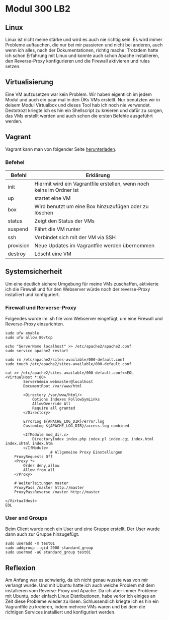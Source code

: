 # Modul 300 LB2
## Linux
Linux ist nicht meine stärke und wird es auch nie richtig sein. Es wird immer Probleme auftauchen, die nur bei mir passieren und nicht bei anderen, auch wenn ich alles, nach der Dokumentationen, richtig mache. Trotzdem hatte ich schon Erfahrung mit Linux und konnte auch schon Apache installieren, den Reverse-Proxy konfigurieren und die Firewall aktivieren und rules setzen.

## Virtualisierung
Eine VM aufzusetzen war kein Problem. Wir haben eigentlich im jedem Modul und auch ein paar mal in den ÜKs VMs erstellt. Nur benutzten wir in deisem Modul Virtualbox und dieses Tool hab ich noch nie verwendet. Destotrozt kriegte ich es hin ein Shellscript zu kreieren und dafür zu sorgen, das VMs erstellt werden und auch schon die ersten Befehle ausgeführt werden. 

## Vagrant
Vagrant kann man von folgender Seite [herunterladen](https://www.vagrantup.com/).
### Befehel
|Befehl | Erklärung |
|---|---|
|init|Hiermit wird ein Vagrantfile erstellen, wenn noch keins im Ordner ist|
|up|startet eine VM|
|box| Wird benutzt um eine Box hinzuzufügen oder zu löschen|
|status|Zeigt den Status der VMs|
|suspend|Fährt die VM runter|
|ssh|Verbindet sich mit der VM via SSH|
|provision|Neue Updates im Vagrantfile werden übernommen|
|destroy|Löscht eine VM|

## Systemsicherheit
Um eine deutlich sichere Umgebung für meine VMs zuschaffen, aktivierte ich die Firewall und für den Webserver würde noch der reverse-Proxy installiert und konfiguriert. 
### Firewall und Rerverse-Proxy
Folgendes wurde im .sh file vom Webserver eingefügt, um eine Firewall und Reverse-Proxy einzurichten.

    sudo ufw enable   
    sudo ufw allow 80/tcp

    echo "ServerName localhost" >> /etc/apache2/apache2.conf
    sudo service apache2 restart

    sudo rm /etc/apache2/sites-available/000-default.conf
    sudo touch /etc/apache2/sites-available/000-default.conf
        
    cat >> /etc/apache2/sites-available/000-default.conf<<EOL
	<VirtualHost *:80>
            ServerAdmin webmaster@localhost
            DocumentRoot /var/www/html

            <Directory /var/www/html/>
                Options Indexes FollowSymLinks
                AllowOverride All
                Require all granted
            </Directory>

            ErrorLog ${APACHE_LOG_DIR}/error.log
            CustomLog ${APACHE_LOG_DIR}/access.log combined

            <IfModule mod_dir.c>
                DirectoryIndex index.php index.pl index.cgi index.html index.xhtml index.htm
            </IfModule>
                        # Allgemeine Proxy Einstellungen
        ProxyRequests Off
        <Proxy *>
            Order deny,allow
            Allow from all
        </Proxy>

        # Weiterleitungen master
        ProxyPass /master http://master
        ProxyPassReverse /master http://master

    </VirtualHost>
    EOL

### User and Groups
Beim Client wurde noch ein User und eine Gruppe erstellt. Der User wurde dann auch  zur Gruppe hinzugefügt. 
    
    sudo useradd -m test01
    sudo addgroup --gid 2000 standard_group
    sudo usermod -aG standard_group test01

## Reflexion
Am Anfang war es schwierig, da ich nicht genau wusste was von mir verlangt wurde. Und mit Ubuntu hatte ich auch welche Problem mit dem installieren vom Reverse-Proxy und Apache. Da ich aber immer Probleme mit Ubuntu, oder einfach Linux Distributionen, habe verlor ich einiges an Zeit diese Probleme wieder zu lösen. Schlussendlich kriegte ich es hin ein Vagrantfile zu kreieren, indem mehrere VMs waren und bei dem die richtigen Services installiert und konfiguriert werden. 







